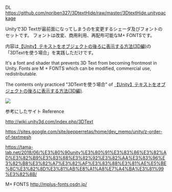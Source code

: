 DL https://github.com/noriben327/3DtextHide/raw/master/3DtextHide.unitypackage

Unityで3D Textが最前面になってしまうのを変更するシェーダ及びフォントのセットです。
フォントは改変、商用利用、再配布可能なM+ FONTSです。

内容は<a href ="https://tama-lab.net/2018/06/%E3%80%90unity%E3%80%91%E3%83%86%E3%82%AD%E3%82%B9%E3%83%88%E3%82%92%E3%82%AA%E3%83%96%E3%82%B8%E3%82%A7%E3%82%AF%E3%83%88%E3%81%AE%E5%BE%8C%E3%82%8D%E3%81%AB%E8%A1%A8%E7%A4%BA%E3%81%99%E3%82%8B/">【Unity】テキストをオブジェクトの後ろに表示する方法(3D編)</a>の「3DTextを使う場合」を実践しただけです。

It's a font and shader that prevents 3D Text from becoming frontmost in Unity. Fonts are M + FONTS which can be modified, commercial use, redistributable.

The contents only practiced "3DTextを使う場合" of <a href ="https://tama-lab.net/2018/06/%E3%80%90unity%E3%80%91%E3%83%86%E3%82%AD%E3%82%B9%E3%83%88%E3%82%92%E3%82%AA%E3%83%96%E3%82%B8%E3%82%A7%E3%82%AF%E3%83%88%E3%81%AE%E5%BE%8C%E3%82%8D%E3%81%AB%E8%A1%A8%E7%A4%BA%E3%81%99%E3%82%8B/">【Unity】テキストをオブジェクトの後ろに表示する方法(3D編)</a>.

<img src="https://raw.githubusercontent.com/noriben327/3DtextHide/master/3DtextHide_sampleIMG.jpg">

参考にしたサイト Reference

http://wiki.unity3d.com/index.php/3DText

https://sites.google.com/site/pepperretas/home/dev_memo/unity/z-order-of-textmesh

https://tama-lab.net/2018/06/%E3%80%90unity%E3%80%91%E3%83%86%E3%82%AD%E3%82%B9%E3%83%88%E3%82%92%E3%82%AA%E3%83%96%E3%82%B8%E3%82%A7%E3%82%AF%E3%83%88%E3%81%AE%E5%BE%8C%E3%82%8D%E3%81%AB%E8%A1%A8%E7%A4%BA%E3%81%99%E3%82%8B/

M+ FONTS
http://mplus-fonts.osdn.jp/
